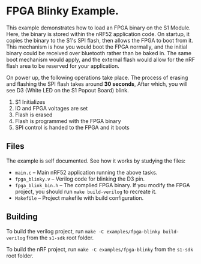 # FPGA Blinky Example.

This example demonstrates how to load an FPGA binary on the S1 Module. Here, the binary is stored within the nRF52 application code. On startup, it copies the binary to the S1's SPI flash, then allows the FPGA to boot from it. This mechanism is how you would boot the FPGA normally, and the initial binary could be received over bluetooth rather than be baked in. The same boot mechanism would apply, and the external flash would allow for the nRF flash area to be reserved for your application.

On power up, the following operations take place. The process of erasing and flashing the SPI flash takes around **30 seconds**, After which, you will see D3 (White LED on the S1 Popout Board) blink.

1. S1 Initializes
1. IO and FPGA voltages are set
1. Flash is erased
1. Flash is programmed with the  FPGA binary
1. SPI control is handed to the FPGA and it boots

## Files

The example is self documented. See how it works by studying the files:

- `main.c` – Main nRF52 application running the above tasks.
- `fpga_blinky.v` – Verilog code for blinking the D3 pin.
- `fpga_blink_bin.h` – The complied FPGA binary. If you modify the FPGA project, you should run `make build-verilog` to recreate it.
- `Makefile` – Project makefile with build configuration.

## Building

To build the verilog project, run `make -C examples/fpga-blinky build-verilog` from the `s1-sdk` root folder.

To build the nRF project, run `make -C examples/fpga-blinky` from the `s1-sdk` root folder.